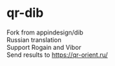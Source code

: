 # qr-dib
Fork from appindesign/dib <br>
Russian translation<br>
Support Rogain and Vibor<br>
Send results to https://qr-orient.ru/<br>
